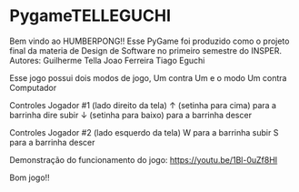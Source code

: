 # PygameTELLEGUCHI
Bem vindo ao HUMBERPONG!!
Esse PyGame foi produzido como o projeto final da materia de Design de Software no primeiro semestre do INSPER.
Autores:
    Guilherme Tella
    Joao Ferreira
    Tiago Eguchi

Esse jogo possui dois modos de jogo, Um contra Um e o modo Um contra Computador

Controles Jogador #1  (lado direito da tela)
    ↑ (setinha para cima) para a barrinha dire subir
    ↓ (setinha para baixo) para a barrinha descer

Controles Jogador #2  (lado esquerdo da tela)
    W para a barrinha subir
    S para a barrinha descer

Demonstração do funcionamento do jogo:
    https://youtu.be/1Bl-0uZf8HI 


Bom jogo!!
